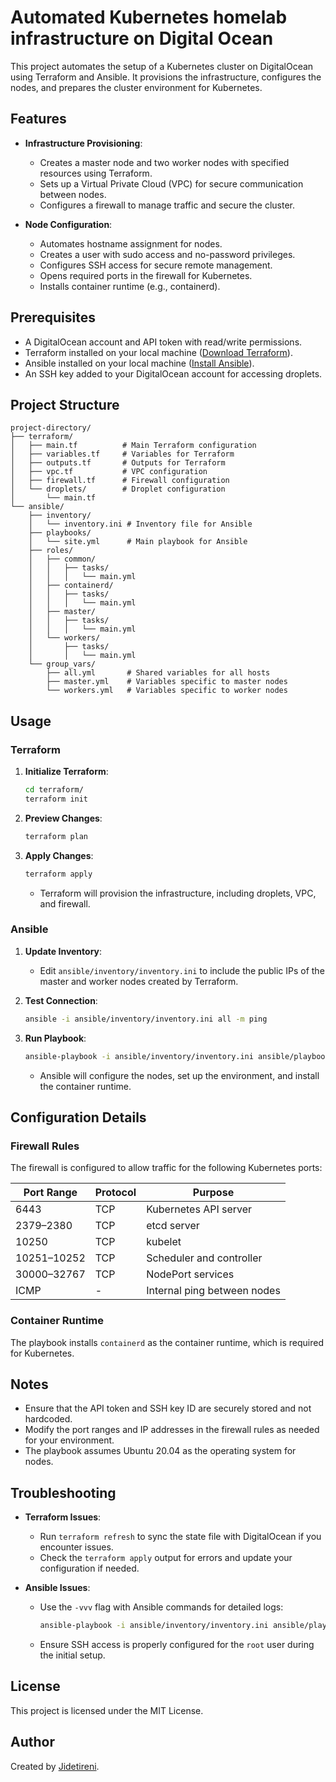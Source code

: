 # Automated Kubernetes homelab infrastructure on Digital Ocean 

This project automates the setup of a Kubernetes cluster on DigitalOcean using Terraform and Ansible. It provisions the infrastructure, configures the nodes, and prepares the cluster environment for Kubernetes.

## Features

- **Infrastructure Provisioning**: 
  - Creates a master node and two worker nodes with specified resources using Terraform.
  - Sets up a Virtual Private Cloud (VPC) for secure communication between nodes.
  - Configures a firewall to manage traffic and secure the cluster.

- **Node Configuration**:
  - Automates hostname assignment for nodes.
  - Creates a user with sudo access and no-password privileges.
  - Configures SSH access for secure remote management.
  - Opens required ports in the firewall for Kubernetes.
  - Installs container runtime (e.g., containerd).

## Prerequisites

- A DigitalOcean account and API token with read/write permissions.
- Terraform installed on your local machine ([Download Terraform](https://www.terraform.io/downloads)).
- Ansible installed on your local machine ([Install Ansible](https://docs.ansible.com/ansible/latest/installation_guide/index.html)).
- An SSH key added to your DigitalOcean account for accessing droplets.

## Project Structure

```
project-directory/
├── terraform/
│   ├── main.tf          # Main Terraform configuration
│   ├── variables.tf     # Variables for Terraform
│   ├── outputs.tf       # Outputs for Terraform
│   ├── vpc.tf           # VPC configuration
│   ├── firewall.tf      # Firewall configuration
│   └── droplets/        # Droplet configuration
│       └── main.tf
└── ansible/
    ├── inventory/
    │   └── inventory.ini # Inventory file for Ansible
    ├── playbooks/
    │   └── site.yml      # Main playbook for Ansible
    ├── roles/
    │   ├── common/
    │   │   ├── tasks/
    │   │   │   └── main.yml
    │   ├── containerd/
    │   │   ├── tasks/
    │   │   │   └── main.yml
    │   ├── master/
    │   │   ├── tasks/
    │   │   │   └── main.yml
    │   └── workers/
    │       ├── tasks/
    │       │   └── main.yml
    └── group_vars/
        ├── all.yml       # Shared variables for all hosts
        ├── master.yml    # Variables specific to master nodes
        └── workers.yml   # Variables specific to worker nodes
```

## Usage

### Terraform

1. **Initialize Terraform**:
   ```bash
   cd terraform/
   terraform init
   ```

2. **Preview Changes**:
   ```bash
   terraform plan
   ```

3. **Apply Changes**:
   ```bash
   terraform apply
   ```
   - Terraform will provision the infrastructure, including droplets, VPC, and firewall.

### Ansible

1. **Update Inventory**:
   - Edit `ansible/inventory/inventory.ini` to include the public IPs of the master and worker nodes created by Terraform.

2. **Test Connection**:
   ```bash
   ansible -i ansible/inventory/inventory.ini all -m ping
   ```

3. **Run Playbook**:
   ```bash
   ansible-playbook -i ansible/inventory/inventory.ini ansible/playbooks/site.yml
   ```
   - Ansible will configure the nodes, set up the environment, and install the container runtime.

## Configuration Details

### Firewall Rules

The firewall is configured to allow traffic for the following Kubernetes ports:

| Port Range       | Protocol | Purpose                       |
|-------------------|----------|-------------------------------|
| 6443             | TCP      | Kubernetes API server         |
| 2379–2380        | TCP      | etcd server                   |
| 10250            | TCP      | kubelet                       |
| 10251–10252      | TCP      | Scheduler and controller      |
| 30000–32767      | TCP      | NodePort services             |
| ICMP             | -        | Internal ping between nodes   |

### Container Runtime

The playbook installs `containerd` as the container runtime, which is required for Kubernetes.

## Notes

- Ensure that the API token and SSH key ID are securely stored and not hardcoded.
- Modify the port ranges and IP addresses in the firewall rules as needed for your environment.
- The playbook assumes Ubuntu 20.04 as the operating system for nodes.

## Troubleshooting

- **Terraform Issues**:
  - Run `terraform refresh` to sync the state file with DigitalOcean if you encounter issues.
  - Check the `terraform apply` output for errors and update your configuration if needed.

- **Ansible Issues**:
  - Use the `-vvv` flag with Ansible commands for detailed logs:
    ```bash
    ansible-playbook -i ansible/inventory/inventory.ini ansible/playbooks/site.yml -vvv
    ```
  - Ensure SSH access is properly configured for the `root` user during the initial setup.

## License

This project is licensed under the MIT License.

## Author

Created by [Jidetireni](https://github.com/Jidetireni).
